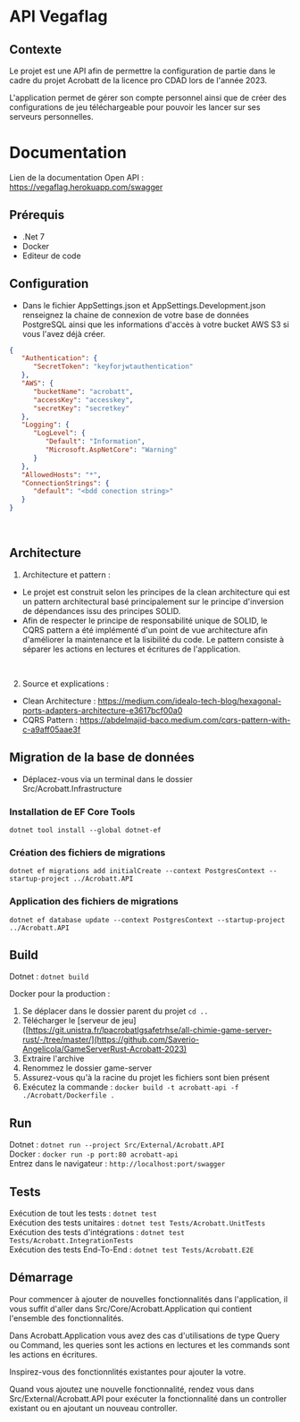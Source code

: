 # API Vegaflag

## Contexte

Le projet est une API afin de permettre la configuration de partie dans le cadre du projet Acrobatt de la licence pro CDAD lors de l'année 2023.

L'application permet de gérer son compte personnel ainsi que de créer des configurations de jeu téléchargeable pour pouvoir les lancer sur ses serveurs personnelles.

# Documentation

Lien de la documentation Open API : https://vegaflag.herokuapp.com/swagger

## Prérequis

- .Net 7
- Docker
- Editeur de code

## Configuration

- Dans le fichier AppSettings.json et AppSettings.Development.json renseignez la chaine de connexion de votre base de données PostgreSQL ainsi que les informations d'accès à votre bucket AWS S3 si vous l'avez déjà créer.
```json
{
   "Authentication": {
      "SecretToken": "keyforjwtauthentication"
   },
   "AWS": {
      "bucketName": "acrobatt",
      "accessKey": "accesskey",
      "secretKey": "secretkey"
   },
   "Logging": {
      "LogLevel": {
         "Default": "Information",
         "Microsoft.AspNetCore": "Warning"
      }
   },
   "AllowedHosts": "*",
   "ConnectionStrings": {
      "default": "<bdd conection string>"
   }
} 
```
<br>

## Architecture

1. Architecture et pattern : <br>

- Le projet est construit selon les principes de la clean architecture qui est un pattern architectural basé principalement
sur le principe d'inversion de dépendances issu des principes SOLID.
- Afin de respecter le principe de responsabilité unique de SOLID, le CQRS pattern a été implémenté d'un point de vue 
architecture afin d'améliorer la maintenance et la lisibilité du code. Le pattern consiste à séparer les actions en lectures et écritures de l'application.
<br> 

2. Source et explications :
- Clean Architecture : https://medium.com/idealo-tech-blog/hexagonal-ports-adapters-architecture-e3617bcf00a0
- CQRS Pattern : https://abdelmajid-baco.medium.com/cqrs-pattern-with-c-a9aff05aae3f

## Migration de la base de données
- Déplacez-vous via un terminal dans le dossier Src/Acrobatt.Infrastructure
### Installation de EF Core Tools 
`dotnet tool install --global dotnet-ef`
### Création des fichiers de migrations
`dotnet ef migrations add initialCreate --context PostgresContext --startup-project ../Acrobatt.API`
### Application des fichiers de migrations
`dotnet ef database update --context PostgresContext --startup-project ../Acrobatt.API`


## Build
Dotnet : `dotnet build` <br>

Docker pour la production :
1. Se déplacer dans le dossier parent du projet `cd ..`
2. Télécharger le [serveur de jeu]([https://git.unistra.fr/lpacrobatlgsafetrhse/all-chimie-game-server-rust/-/tree/master/](https://github.com/Saverio-Angelicola/GameServerRust-Acrobatt-2023)
3. Extraire l'archive
4. Renommez le dossier game-server
5. Assurez-vous qu'à la racine du projet les fichiers sont bien présent
6. Exécutez la commande : `docker build -t acrobatt-api -f ./Acrobatt/Dockerfile .
   `

## Run
Dotnet : `dotnet run --project Src/External/Acrobatt.API` <br>
Docker : `docker run -p port:80 acrobatt-api` <br>
Entrez dans le navigateur : `http://localhost:port/swagger`

## Tests

Exécution de tout les tests : `dotnet test` <br>
Exécution des tests unitaires : `dotnet test Tests/Acrobatt.UnitTests` <br>
Exécution des tests d'intégrations : `dotnet test Tests/Acrobatt.IntegrationTests` <br>
Exécution des tests End-To-End : `dotnet test Tests/Acrobatt.E2E`

## Démarrage

Pour commencer à ajouter de nouvelles fonctionnalités dans l'application, il vous suffit d'aller dans Src/Core/Acrobatt.Application qui contient l'ensemble des fonctionnalités.

Dans Acrobatt.Application vous avez des cas d'utilisations de type Query ou Command, les queries sont les actions en lectures et les commands sont les actions en écritures.

Inspirez-vous des fonctionnlités existantes pour ajouter la votre.

Quand vous ajoutez une nouvelle fonctionnalité, rendez vous dans Src/External/Acrobatt.API pour exécuter la fonctionnalité dans un controller existant ou en ajoutant un nouveau controller.
